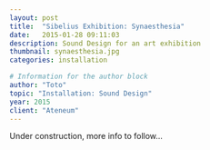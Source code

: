 ```yaml
---
layout: post
title:  "Sibelius Exhibition: Synaesthesia"
date:   2015-01-28 09:11:03
description: Sound Design for an art exhibition
thumbnail: synaesthesia.jpg
categories: installation

# Information for the author block
author: "Toto"
topic: "Installation: Sound Design"
year: 2015
client: "Ateneum"
---
```


Under construction, more info to follow... 
